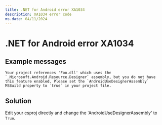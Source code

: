 ```yaml
---
title: .NET for Android error XA1034
description: XA1034 error code
ms.date: 04/11/2024
---
```

# .NET for Android error XA1034

## Example messages

```
Your project references 'Foo.dll' which uses the `_Microsoft.Android.Resource.Designer` assembly, but you do not have this feature enabled. Please set the `AndroidUseDesignerAssembly` MSBuild property to `true` in your project file.
```

## Solution

Edit your csproj directly and change the 'AndroidUseDesignerAssembly' to `True`.